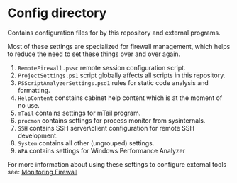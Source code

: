 
# Config directory

Contains configuration files for by this repository and external programs.

Most of these settings are specialized for firewall management, which helps to reduce
the need to set these things over and over again.

1. `RemoteFirewall.pssc` remote session configuration script.
2. `ProjectSettings.ps1` script globally affects all scripts in this repository.
3. `PSScriptAnalyzerSettings.psd1` rules for static code analysis and formatting.
4. `HelpContent` constains cabinet help content which is at the moment of no use.
5. `mTail` contains settings for mTail program.
6. `procmon` contains settings for process monitor from sysinternals.
7. `SSH` contains SSH server\client configuration for remote SSH development.
8. `System` contains all other (ungrouped) settings.
9. `WPA` contains settings for Windows Performance Analyzer

For more information about using these settings to configure external tools see:
[Monitoring Firewall](../docs/MonitoringFirewall.md)
